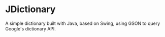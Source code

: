 # JDictionary
A simple dictionary built with Java, based on Swing, using GSON to query Google's dictionary API.